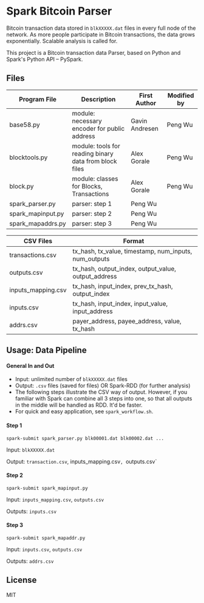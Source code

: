 # Spark Bitcoin Parser

Bitcoin transaction data stored in `blkXXXXX.dat` files in every full node of the network.
As more people participate in Bitcoin transactions, the data grows exponentially.
Scalable analysis is called for.

This project is a Bitcoin transaction data Parser, based on Python and Spark's Python API – PySpark.

## Files

Program File | Description | First Author | Modified by
------ | ------ | ------ | ------
base58.py | module: necessary encoder for public address | Gavin Andresen | Peng Wu
blocktools.py | module: tools for reading binary data from block files | Alex Gorale | Peng Wu
block.py | module: classes for Blocks, Transactions | Alex Gorale | Peng Wu
spark_parser.py | parser: step 1| Peng Wu |
spark_mapinput.py | parser: step 2 | Peng Wu |
spark_mapaddrs.py | parser: step 3 | Peng Wu |

CSV Files | Format
------ | ------
transactions.csv  | tx_hash, tx_value, timestamp, num_inputs, num_outputs
outputs.csv  | tx_hash, output_index, output_value, output_address
inputs_mapping.csv  |  tx_hash, input_index, prev_tx_hash, output_index
inputs.csv  | tx_hash, input_index, input_value, input_address
addrs.csv  | payer_address, payee_address, value, tx_hash


## Usage: Data Pipeline

#### General In and Out
* Input: unlimited number of `blkXXXXX.dat` files
* Output: `.csv` files (saved for files) OR Spark-RDD (for further analysis)
* The following steps illustrate the CSV way of output.
However, if you familiar with Spark can combine all 3 steps into one,
so that all outputs in the middle will be handled as RDD. It'd be faster.
* For quick and easy application, see `spark_workflow.sh`.

#### Step 1
```
spark-submit spark_parser.py blk00001.dat blk00002.dat ...
```
Input:
`blkXXXXX.dat`

Output:
`transaction.csv`, inputs_mapping.csv`, `outputs.csv`

#### Step 2
```
spark-submit spark_mapinput.py
```

Input:
`inputs_mapping.csv`,
`outputs.csv`

Outputs:
`inputs.csv`

#### Step 3
```
spark-submit spark_mapaddr.py
```

Input:
`inputs.csv`,
`outputs.csv`

Outputs:
`addrs.csv`

## License

MIT

